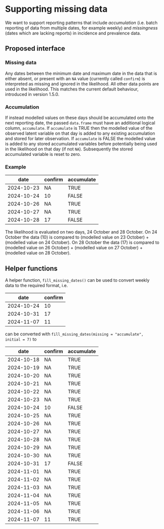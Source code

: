 # Supporting missing data

We want to support reporting patterns that include *accumulation* (i.e. batch reporting of data from multiple dates, for example weekly) and *missingness* (dates which are lacking reports) in incidence and prevalence data.

## Proposed interface

### Missing data

Any dates between the minimum date and maximum date in the data that is either absent, or present with an `NA` value (currently called `confirm`) is interpreted as missing and ignored in the likelihood.
All other data points are used in the likelihood.
This matches the current default behaviour, introduced in version 1.5.0.

### Accumulation

If instead modelled values on these days should be accumulated onto the next reporting date, the passed `data.frame` must have an additional logical column, `accumulate`.
If `accumulate` is TRUE then the modelled value of the observed latent variable on that day is added to any existing accumulation and stored for later observation.
If `accumulate` is FALSE the modelled value is added to any stored accumulated variables before potentially being used in the likelihood on that day (if not `NA`).
Subsequently the stored accumulated variable is reset to zero.

### Example

| date       | confirm | accumulate |
|------------|---------|------------|
| 2024-10-23 | NA      | TRUE       |
| 2024-10-24 | 10      | FALSE      |
| 2024-10-26 | NA      | TRUE       |
| 2024-10-27 | NA      | TRUE       |
| 2024-10-28 | 17      | FALSE      |

The likelihood is evaluated on two days, 24 October and 28 October.
On 24 October the data (10) is compared to (modelled value on 23 October) + (modelled value on 24 October).
On 28 October the data (17) is compared to (modelled value on 26 October) + (modelled value on 27 October) + (modelled value on 28 October).

## Helper functions

A helper function, `fill_missing_dates()` can be used to convert weekly data to the required format, i.e.

| date       | confirm |
|------------|---------|
| 2024-10-24 | 10      |
| 2024-10-31 | 17      |
| 2024-11-07 | 11      |

can be converted with `fill_missing_dates(missing = "accumulate", initial = 7)` to

| date       | confirm | accumulate |
|------------|---------|------------|
| 2024-10-18 | NA      | TRUE       |
| 2024-10-19 | NA      | TRUE       |
| 2024-10-20 | NA      | TRUE       |
| 2024-10-21 | NA      | TRUE       |
| 2024-10-22 | NA      | TRUE       |
| 2024-10-23 | NA      | TRUE       |
| 2024-10-24 | 10      | FALSE      |
| 2024-10-25 | NA      | TRUE       |
| 2024-10-26 | NA      | TRUE       |
| 2024-10-27 | NA      | TRUE       |
| 2024-10-28 | NA      | TRUE       |
| 2024-10-29 | NA      | TRUE       |
| 2024-10-30 | NA      | TRUE       |
| 2024-10-31 | 17      | FALSE      |
| 2024-11-01 | NA      | TRUE       |
| 2024-11-02 | NA      | TRUE       |
| 2024-11-03 | NA      | TRUE       |
| 2024-11-04 | NA      | TRUE       |
| 2024-11-05 | NA      | TRUE       |
| 2024-11-06 | NA      | TRUE       |
| 2024-11-07 | 11      | TRUE       |
